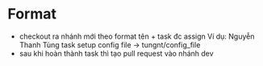 # Format

- checkout ra nhánh mới theo format tên + task đc assign
  Ví dụ: Nguyễn Thanh Tùng task setup config file -> tungnt/config_file
- sau khi hoàn thành task thì tạo pull request vào nhánh dev
